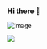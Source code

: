 ### Hi there 👋

![image](https://github.com/tukmas/tukmas/assets/108234859/c93a91ea-3130-4ba6-9e80-4b144ca0a0d1)

<img src="https://img.shields.io/badge/Java-ЦВЕТ ФОНА?style=for-the-badge&logo=НАЗВАНИЕ ЛОГОТИПА&logoColor=ЦВЕТ ЛОГОТИПА"/>
